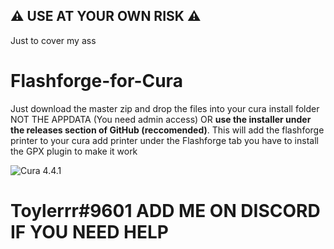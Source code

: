 ## :warning: USE AT YOUR OWN RISK :warning:
Just to cover my ass

# Flashforge-for-Cura

Just download the master zip and drop the files into your cura install folder NOT THE APPDATA (You need admin access) OR **use the installer under the releases section of GitHub (reccomended)**.
This will add the flashforge printer to your cura add printer under the Flashforge tab you have to install the GPX plugin to make it work


![Cura 4.4.1](https://i.imgur.com/Jsk94T4.png)



# Toylerrr#9601 ADD ME ON DISCORD IF YOU NEED HELP
